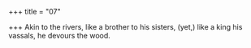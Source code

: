 +++
title = "07"

+++
Akin to the rivers, like a brother to his sisters,
(yet,) like a king his vassals, he devours the wood.
